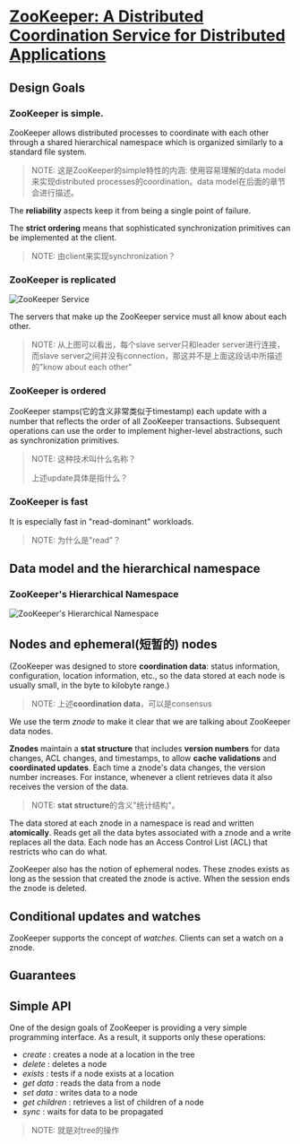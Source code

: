 # [ZooKeeper: A Distributed Coordination Service for Distributed Applications](https://zookeeper.apache.org/doc/current/zookeeperOver.html)

## Design Goals

### ZooKeeper is simple.

ZooKeeper allows distributed processes to coordinate with each other through a shared hierarchical namespace which is organized similarly to a standard file system.

> NOTE:  这是ZooKeeper的simple特性的内涵: 使用容易理解的data model来实现distributed processes的coordination。data model在后面的章节会进行描述。

The **reliability** aspects keep it from being a single point of failure. 

The **strict ordering** means that sophisticated synchronization primitives can be implemented at the client.

> NOTE: 由client来实现synchronization？



### ZooKeeper is replicated

![ZooKeeper Service](https://zookeeper.apache.org/doc/current/images/zkservice.jpg)

The servers that make up the ZooKeeper service must all know about each other.

> NOTE: 从上图可以看出，每个slave server只和leader server进行连接，而slave server之间并没有connection，那这并不是上面这段话中所描述的"know about each other"

### ZooKeeper is ordered

ZooKeeper stamps(它的含义非常类似于timestamp) each update with a number that reflects the order of all ZooKeeper transactions. Subsequent operations can use the order to implement higher-level abstractions, such as synchronization primitives.

> NOTE: 这种技术叫什么名称？
>
> 上述update具体是指什么？

### ZooKeeper is fast

It is especially fast in "read-dominant" workloads.

> NOTE: 为什么是"read"？

## Data model and the hierarchical namespace

### ZooKeeper's Hierarchical Namespace

![ZooKeeper's Hierarchical Namespace](https://zookeeper.apache.org/doc/current/images/zknamespace.jpg)



## Nodes and ephemeral(短暂的) nodes

(ZooKeeper was designed to store **coordination data**: status information, configuration, location information, etc., so the data stored at each node is usually small, in the byte to kilobyte range.) 

> NOTE: 上述**coordination data**，可以是consensus

We use the term *znode* to make it clear that we are talking about ZooKeeper data nodes.

**Znodes** maintain a **stat structure** that includes **version numbers** for data changes, ACL changes, and timestamps, to allow **cache validations** and **coordinated updates**. Each time a znode's data changes, the version number increases. For instance, whenever a client retrieves data it also receives the version of the data.

> NOTE: **stat structure**的含义"统计结构"。

The data stored at each znode in a namespace is read and written **atomically**. Reads get all the data bytes associated with a znode and a write replaces all the data. Each node has an Access Control List (ACL) that restricts who can do what.

ZooKeeper also has the notion of ephemeral nodes. These znodes exists as long as the session that created the znode is active. When the session ends the znode is deleted.

## Conditional updates and watches

ZooKeeper supports the concept of *watches*. Clients can set a watch on a znode.



## Guarantees



## Simple API

One of the design goals of ZooKeeper is providing a very simple programming interface. As a result, it supports only these operations:

- *create* : creates a node at a location in the tree
- *delete* : deletes a node
- *exists* : tests if a node exists at a location
- *get data* : reads the data from a node
- *set data* : writes data to a node
- *get children* : retrieves a list of children of a node
- *sync* : waits for data to be propagated

> NOTE: 就是对tree的操作



